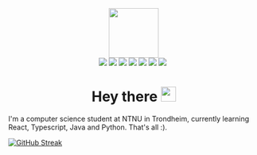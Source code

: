 <div class="header" align="center">
<img src="https://media.giphy.com/media/3oKIPnAiaMCws8nOsE/giphy.gif" width="100">  
</div>

<div class="badges" align="center">
  <img src="https://img.shields.io/badge/java-pending-yellow">
  <img src="https://img.shields.io/badge/python-pending-yellow">
  <img src="https://img.shields.io/badge/typescript-pending-yellow">
  <img src="https://img.shields.io/badge/react-pending-red">
  <img src="https://img.shields.io/badge/javascript-passed-brightgreen">
  <img src="https://img.shields.io/badge/css-passed-brightgreen">
  <img src="https://img.shields.io/badge/html-passed-brightgreen">
  <img src="https://komarev.com/ghpvc/?username=MindChirp&style=flat-square&color=blue" alt=""/>
</div>

<h1 align="center">
  Hey there
  <img src="https://media.giphy.com/media/hvRJCLFzcasrR4ia7z/giphy.gif" width="30px"/>
</h1>

<p>I'm a computer science student at NTNU in Trondheim, currently learning React, Typescript, Java and Python. That's all :).</p>

[![GitHub Streak](http://github-readme-streak-stats.herokuapp.com?user=MindChirp&theme=dark)](https://git.io/streak-stats)
<!--
**MindChirp/MindChirp** is a ✨ _special_ ✨ repository because its `README.md` (this file) appears on your GitHub profile.

Here are some ideas to get you started:

- 🔭 I’m currently working on ...
- 🌱 I’m currently learning ...
- 👯 I’m looking to collaborate on ...
- 🤔 I’m looking for help with ...
- 💬 Ask me about ...
- 📫 How to reach me: ...
- 😄 Pronouns: ...
- ⚡ Fun fact: ...
-->

